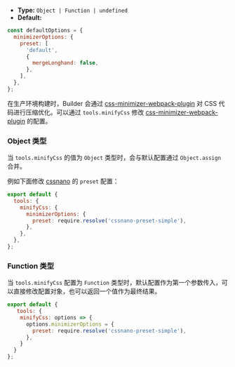 - **Type:** `Object | Function | undefined`
- **Default:**

```js
const defaultOptions = {
  minimizerOptions: {
    preset: [
      'default',
      {
        mergeLonghand: false,
      },
    ],
  },
};
```

在生产环境构建时，Builder 会通过 [css-minimizer-webpack-plugin](https://github.com/webpack-contrib/css-minimizer-webpack-plugin) 对 CSS 代码进行压缩优化。可以通过 `tools.minifyCss` 修改 [css-minimizer-webpack-plugin](https://github.com/webpack-contrib/css-minimizer-webpack-plugin) 的配置。

### Object 类型

当 `tools.minifyCss` 的值为 `Object` 类型时，会与默认配置通过 `Object.assign` 合并。

例如下面修改 [cssnano](https://cssnano.co/) 的 `preset` 配置：

```js
export default {
  tools: {
    minifyCss: {
      minimizerOptions: {
        preset: require.resolve('cssnano-preset-simple'),
      },
    },
  },
};
```

### Function 类型

当 `tools.minifyCss` 配置为 `Function` 类型时，默认配置作为第一个参数传入，可以直接修改配置对象，也可以返回一个值作为最终结果。

```js
export default {
   tools: {
    minifyCss: options => {
      options.minimizerOptions = {
        preset: require.resolve('cssnano-preset-simple'),
      },
    }
  }
};
```

